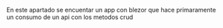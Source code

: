 En este apartado se encuentar un app con blezor que hace primaramente un consumo de un api con los metodos crud
